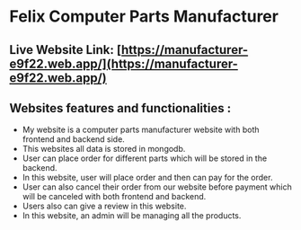 # Felix Computer Parts Manufacturer

## Live Website Link: [https://manufacturer-e9f22.web.app/](https://manufacturer-e9f22.web.app/)

## Websites features and functionalities :
* My website is a computer parts manufacturer website with both frontend and backend side.
* This websites all data is stored in mongodb.
* User can place order for different parts which will be stored in the backend.
* In this website, user will place order and then can pay for the order.
* User can also cancel their order from our website before payment which will be canceled with both frontend and backend.
* Users also can give a review in this website.
* In this website, an admin will be managing all the products. 